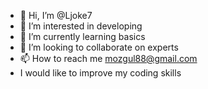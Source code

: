 - 👋 Hi, I’m @Ljoke7
- 👀 I’m interested in developing
- 🌱 I’m currently learning basics
- 💞️ I’m looking to collaborate on experts
- 📫 How to reach me mozgul88@gmail.com
- I would like to improve my coding skills

<!---
Ljoke7/Ljoke7 is a ✨ special ✨ repository because its `README.md` (this file) appears on your GitHub profile.
You can click the Preview link to take a look at your changes.
--->
